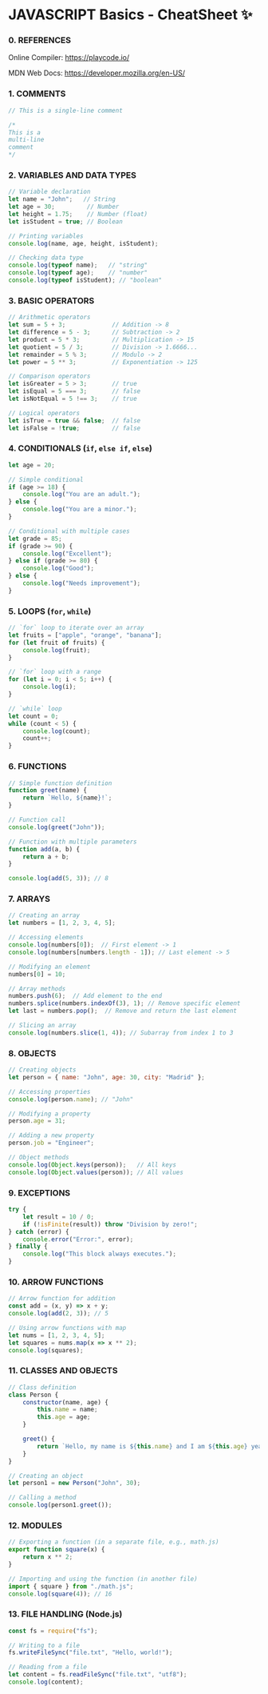 # JAVASCRIPT Basics - CheatSheet ✨

### 0. REFERENCES

Online Compiler:
https://playcode.io/

MDN Web Docs:
https://developer.mozilla.org/en-US/

### 1. COMMENTS
```javascript
// This is a single-line comment

/*
This is a 
multi-line 
comment
*/
```

### 2. VARIABLES AND DATA TYPES
```javascript
// Variable declaration
let name = "John";   // String
let age = 30;         // Number
let height = 1.75;    // Number (float)
let isStudent = true; // Boolean

// Printing variables
console.log(name, age, height, isStudent);

// Checking data type
console.log(typeof name);   // "string"
console.log(typeof age);    // "number"
console.log(typeof isStudent); // "boolean"
```

### 3. BASIC OPERATORS
```javascript
// Arithmetic operators
let sum = 5 + 3;             // Addition -> 8
let difference = 5 - 3;      // Subtraction -> 2
let product = 5 * 3;         // Multiplication -> 15
let quotient = 5 / 3;        // Division -> 1.6666...
let remainder = 5 % 3;       // Modulo -> 2
let power = 5 ** 3;          // Exponentiation -> 125

// Comparison operators
let isGreater = 5 > 3;       // true
let isEqual = 5 === 3;       // false
let isNotEqual = 5 !== 3;    // true

// Logical operators
let isTrue = true && false;  // false
let isFalse = !true;         // false
```

### 4. CONDITIONALS (`if`, `else if`, `else`)
```javascript
let age = 20;

// Simple conditional
if (age >= 18) {
    console.log("You are an adult.");
} else {
    console.log("You are a minor.");
}

// Conditional with multiple cases
let grade = 85;
if (grade >= 90) {
    console.log("Excellent");
} else if (grade >= 80) {
    console.log("Good");
} else {
    console.log("Needs improvement");
}
```

### 5. LOOPS (`for`, `while`)
```javascript
// `for` loop to iterate over an array
let fruits = ["apple", "orange", "banana"];
for (let fruit of fruits) {
    console.log(fruit);
}

// `for` loop with a range
for (let i = 0; i < 5; i++) {
    console.log(i);
}

// `while` loop
let count = 0;
while (count < 5) {
    console.log(count);
    count++;
}
```

### 6. FUNCTIONS
```javascript
// Simple function definition
function greet(name) {
    return `Hello, ${name}!`;
}

// Function call
console.log(greet("John"));

// Function with multiple parameters
function add(a, b) {
    return a + b;
}

console.log(add(5, 3)); // 8
```

### 7. ARRAYS
```javascript
// Creating an array
let numbers = [1, 2, 3, 4, 5];

// Accessing elements
console.log(numbers[0]);  // First element -> 1
console.log(numbers[numbers.length - 1]); // Last element -> 5

// Modifying an element
numbers[0] = 10;

// Array methods
numbers.push(6);  // Add element to the end
numbers.splice(numbers.indexOf(3), 1); // Remove specific element
let last = numbers.pop();  // Remove and return the last element

// Slicing an array
console.log(numbers.slice(1, 4)); // Subarray from index 1 to 3
```

### 8. OBJECTS
```javascript
// Creating objects
let person = { name: "John", age: 30, city: "Madrid" };

// Accessing properties
console.log(person.name); // "John"

// Modifying a property
person.age = 31;

// Adding a new property
person.job = "Engineer";

// Object methods
console.log(Object.keys(person));   // All keys
console.log(Object.values(person)); // All values
```

### 9. EXCEPTIONS
```javascript
try {
    let result = 10 / 0;
    if (!isFinite(result)) throw "Division by zero!";
} catch (error) {
    console.error("Error:", error);
} finally {
    console.log("This block always executes.");
}
```

### 10. ARROW FUNCTIONS
```javascript
// Arrow function for addition
const add = (x, y) => x + y;
console.log(add(2, 3)); // 5

// Using arrow functions with map
let nums = [1, 2, 3, 4, 5];
let squares = nums.map(x => x ** 2);
console.log(squares);
```

### 11. CLASSES AND OBJECTS
```javascript
// Class definition
class Person {
    constructor(name, age) {
        this.name = name;
        this.age = age;
    }

    greet() {
        return `Hello, my name is ${this.name} and I am ${this.age} years old.`;
    }
}

// Creating an object
let person1 = new Person("John", 30);

// Calling a method
console.log(person1.greet());
```

### 12. MODULES
```javascript
// Exporting a function (in a separate file, e.g., math.js)
export function square(x) {
    return x ** 2;
}

// Importing and using the function (in another file)
import { square } from "./math.js";
console.log(square(4)); // 16
```

### 13. FILE HANDLING (Node.js)
```javascript
const fs = require("fs");

// Writing to a file
fs.writeFileSync("file.txt", "Hello, world!");

// Reading from a file
let content = fs.readFileSync("file.txt", "utf8");
console.log(content);
```